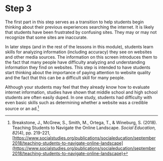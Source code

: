 # Step 3

The first part in this step serves as a transition to help students begin thinking about their previous experiences searching the internet. It is likely that students have been frustrated by confusing sites. They may or may not recognize that some sites are inaccurate. 

In later steps (and in the rest of the lessons in this module), students learn skills for analyzing information (including accuracy) they see on websites and other media sources. The information on this screen introduces them to the fact that many people have difficulty analyzing and understanding information they find on websites. This step is intended to have students start thinking about the importance of paying attention to website quality and the fact that this can be a difficult skill for many people.

Although your students may feel that they already know how to evaluate internet information, studies have shown that middle school and high school students are often easily duped. In one study, students had difficulty with even basic skills such as determining whether a website was a credible source or an ad.[^1]

[^1]: Breakstone, J., McGrew, S., Smith, M., Ortega, T., & Wineburg, S. (2018). Teaching Students to Navigate the Online Landscape. _Social Education, 82_(4), pp. 219-221, [https://www.socialstudies.org/publications/socialeducation/september2018/teaching-students-to-navigate-online-landscape](https://www.socialstudies.org/publications/socialeducation/september2018/teaching-students-to-navigate-online-landscape)